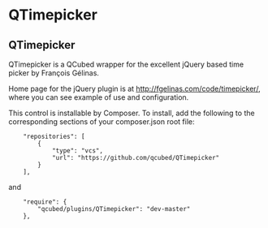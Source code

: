 # QTimepicker

## QTimepicker
QTimepicker is a QCubed wrapper for the excellent jQuery based time picker by François Gélinas.

Home page for the jQuery plugin is at http://fgelinas.com/code/timepicker/, where you 
can see example of use and configuration.

This control is installable by Composer. To install, add the following to the corresponding sections of your composer.json root file:
```
	"repositories": [
        {
            "type": "vcs",
            "url": "https://github.com/qcubed/QTimepicker"
        }
    ],
```    
and
```
	"require": {
		"qcubed/plugins/QTimepicker": "dev-master"
	},

```
